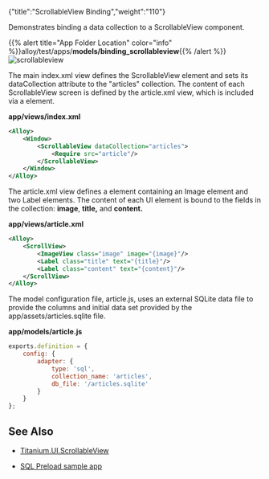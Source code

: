 {"title":"ScrollableView Binding","weight":"110"}

Demonstrates binding a data collection to a ScrollableView component.

{{% alert title="App Folder Location" color="info" %}}alloy/test/apps/**models/binding\_scrollableview**{{% /alert %}}![scrollableview](/Images/appc/download/attachments/41845710/scrollableview.png)

The main index.xml view defines the ScrollableView element and sets its dataCollection attribute to the "articles" collection. The content of each ScrollableView screen is defined by the article.xml view, which is included via a <Require/> element.

**app/views/index.xml**

```xml
<Alloy>
    <Window>
        <ScrollableView dataCollection="articles">
            <Require src="article"/>
        </ScrollableView>
    </Window>
</Alloy>
```

The article.xml view defines a <ScrollView/> element containing an Image element and two Label elements. The content of each UI element is bound to the fields in the collection: **image**, **title,** and **content.**

**app/views/article.xml**

```xml
<Alloy>
    <ScrollView>
        <ImageView class="image" image="{image}"/>
        <Label class="title" text="{title}"/>
        <Label class="content" text="{content}"/>
    </ScrollView>
</Alloy>
```

The model configuration file, article.js, uses an external SQLite data file to provide the columns and initial data set provided by the app/assets/articles.sqlite file.

**app/models/article.js**

```javascript
exports.definition = {
    config: {
        adapter: {
            type: 'sql',
            collection_name: 'articles',
            db_file: '/articles.sqlite'
        }
    }
};
```

## See Also

* [Titanium.UI.ScrollableView](#!/api/Titanium.UI.ScrollableView)

* [SQL Preload sample app](/docs/appc/Alloy_Framework/Alloy_Guide/Alloy_Test_Apps/Alloy_Test_Models/SQL_Preload/)
